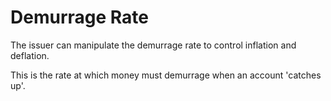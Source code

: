 # Demurrage Rate



The issuer can manipulate the demurrage rate to control inflation and deflation.



This is the rate at which money must demurrage when an account 'catches up'.
